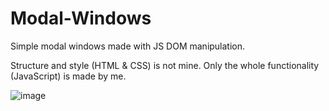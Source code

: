 # Modal-Windows

Simple modal windows made with JS DOM manipulation.

Structure and style (HTML & CSS) is not mine. Only the whole functionality (JavaScript) is made by me.

![image](https://user-images.githubusercontent.com/42406609/123560633-30529f80-d7ac-11eb-8259-03b9e07d7e3b.png)
